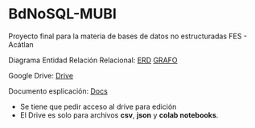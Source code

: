 # BdNoSQL-MUBI
Proyecto final para la materia de bases de datos no estructuradas FES - Acátlan

Diagrama Entidad Relación Relacional:
[ERD](https://lucid.app/lucidchart/06694025-a346-448c-9cb1-250631f21fe5/edit?viewport_loc=-541%2C-111%2C1921%2C811%2C0_0&invitationId=inv_940f940e-6926-4f73-8620-32649d791991)
[GRAFO](https://lucid.app/lucidchart/75d42e64-8d42-462d-9f21-a82353d54eff/edit?view_items=F.gIO.M4fgD1&invitationId=inv_cd6dc916-0b39-465c-bb61-002e6af7b6f9)

Google Drive:
[Drive](https://drive.google.com/drive/folders/1ufDXsd4-4lmpKyHwCV4Bd8sc1aIvHhlg?usp=sharing)

Documento esplicación:
[Docs](https://docs.google.com/document/d/1psPfG1zFRgp96hqkdpYyQ1r_47fGdhX69Qtyb2_BDgQ/edit?usp=sharing)

* Se tiene que pedir acceso al drive para edición
* El Drive es solo para archivos **csv**, **json** y **colab notebooks**.


